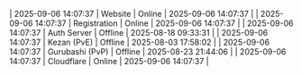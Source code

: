 | 2025-09-06 14:07:37 | Website | Online | 2025-09-06 14:07:37 |
| 2025-09-06 14:07:37 | Registration | Online | 2025-09-06 14:07:37 |
| 2025-09-06 14:07:37 | Auth Server | Offline | 2025-08-18 09:33:31 |
| 2025-09-06 14:07:37 | Kezan (PvE) | Offline | 2025-08-03 17:58:02 |
| 2025-09-06 14:07:37 | Gurubashi (PvP) | Offline | 2025-08-23 21:44:06 |
| 2025-09-06 14:07:37 | Cloudflare | Online | 2025-09-06 14:07:37 |
